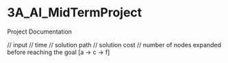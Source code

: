 # 3A_AI_MidTermProject

Project Documentation

// input
// time
// solution path
// solution cost
// number of nodes expanded before reaching the goal [a -> c -> f]
